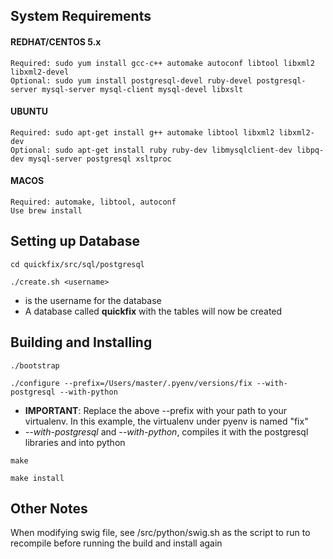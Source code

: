 ## System Requirements
#### REDHAT/CENTOS 5.x

    Required: sudo yum install gcc-c++ automake autoconf libtool libxml2 libxml2-devel
    Optional: sudo yum install postgresql-devel ruby-devel postgresql-server mysql-server mysql-client mysql-devel libxslt

#### UBUNTU

    Required: sudo apt-get install g++ automake libtool libxml2 libxml2-dev
    Optional: sudo apt-get install ruby ruby-dev libmysqlclient-dev libpq-dev mysql-server postgresql xsltproc

#### MACOS
    Required: automake, libtool, autoconf
    Use brew install

## Setting up Database
`cd quickfix/src/sql/postgresql`

`./create.sh <username>`

- **<username>** is the username for the database
- A database called **quickfix** with the tables will now be created

## Building and Installing
`./bootstrap`

`./configure --prefix=/Users/master/.pyenv/versions/fix --with-postgresql --with-python`

- **IMPORTANT**: Replace the above --prefix with your path to your virtualenv. In this example, the virtualenv under pyenv is named "fix"
- *--with-postgresql* and *--with-python*, compiles it with the postgresql libraries and into python

`make`

`make install`

## Other Notes
When modifying swig file, see /src/python/swig.sh as the script to run to recompile before running the build and install again
